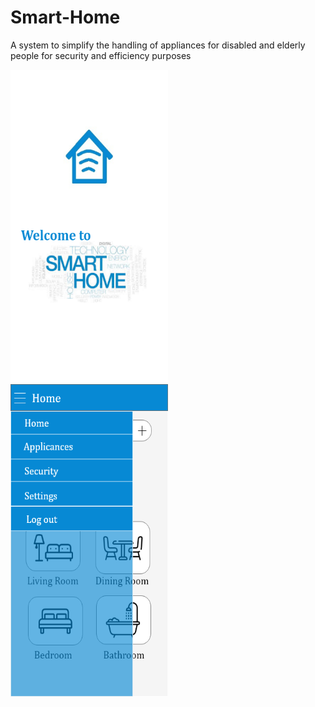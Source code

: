 # Smart-Home
A system to simplify the handling of appliances for disabled and elderly people for security and efficiency purposes

<div>
<img style="width:50%" src="https://github.com/shonil24/Ancient-Games/blob/master/Welcome-Splash.png" width="300px" height="500px">
<img style="width:50%" src="https://github.com/shonil24/Ancient-Games/blob/master/Home-Menu.png" width="300px" height="500px">
</div>
